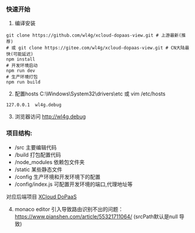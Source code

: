 ### 快速开始

1. 编译安装
```
git clone https://github.com/wl4g/xcloud-dopaas-view.git # 上游最新(推荐)
# 或 git clone https://gitee.com/wl4g/xcloud-dopaas-view.git # CN大陆最快(可能延迟)
npm install
# 开发环境启动
npm run dev
# 生产环境打包
npm run build
```

2. 配置hosts
C:\Windows\System32\drivers\etc 或 vim /etc/hosts
```
127.0.0.1  wl4g.debug
```

3. 浏览器访问
http://wl4g.debug


### 项目结构:
- /src 主要编辑代码
- /build 打包配置代码
- /node_modules 依赖包文件夹
- /static 某些静态文件
- /config 生产环境和开发环境下的配置
- /config/index.js 可配置开发环境的端口,代理地址等

对应后端项目 [XCloud DoPaaS](../../../xcloud-dopaas)


4. monaco editor 引入导致路由识别不出的问题：https://www.pianshen.com/article/55321711064/   (srcPath默认是null 导致)